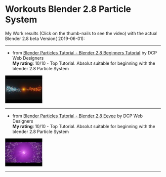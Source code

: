 # Workouts Blender 2.8 Particle System

My Work results (Click on the thumb-nails to see the video) with the actual Blender 2.8 beta Version( 2019-06-01):

---

* from [Blender Particles Tutorial - Blender 2.8 Beginners Tutorial](https://www.youtube.com/watch?v=5kfy3wxicMw) by DCP Web Designers<br>
**My rating**: 10/10 - Top Tutorial. Absolut suitable for beginning with the blender 2.8 Particle System

[![](../thumbnails/5kfy3wxicMw-Particle_Example.jpg)](http://www.youtube.com/watch?v=Bixx0DtcTJg)

---

* from [Blender Particles Tutorial - Blender 2.8 Eevee](https://www.youtube.com/watch?v=WjA_mRwKu8c) by DCP Web Designers<br>
**My rating**: 10/10 - Top Tutorial. Absolut suitable for beginning with the blender 2.8 Particle System

[![](../thumbnails/YtBKDztMfco-Particle_Sci-Fi_style_animation.jpg)](http://www.youtube.com/watch?v=YtBKDztMfco)

---
